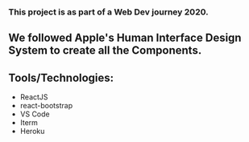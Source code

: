 ### This project is as part of a Web Dev journey 2020.

## We followed Apple's Human Interface Design System to create all the Components.

## Tools/Technologies:

- ReactJS
- react-bootstrap
- VS Code
- Iterm
- Heroku
